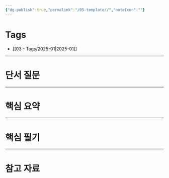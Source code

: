 ```yaml
---
{"dg-publish":true,"permalink":"/05-template//","noteIcon":""}
---
```


# Tags
- [[03 - Tags/2025-01\|2025-01]]
---
# 단서 질문

---
# 핵심 요약

---
# 핵심 필기

---
# 참고 자료





